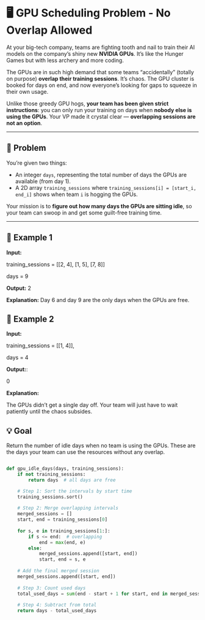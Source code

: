 # 🖥️ GPU Scheduling Problem - No Overlap Allowed

At your big-tech company, teams are fighting tooth and nail to train their AI models on the company’s shiny new **NVIDIA GPUs**. It’s like the Hunger Games but with less archery and more coding.

The GPUs are in such high demand that some teams “accidentally” (totally on purpose) **overlap their training sessions**. It’s chaos. The GPU cluster is booked for days on end, and now everyone’s looking for gaps to squeeze in their own usage.

Unlike those greedy GPU hogs, **your team has been given strict instructions**: you can only run your training on days when **nobody else is using the GPUs**. Your VP made it crystal clear — **overlapping sessions are not an option**.

---

## 🔧 Problem

You’re given two things:

- An integer `days`, representing the total number of days the GPUs are available (from day 1).
- A 2D array `training_sessions` where `training_sessions[i] = [start_i, end_i]` shows when team `i` is hogging the GPUs.

Your mission is to **figure out how many days the GPUs are sitting idle**, so your team can swoop in and get some guilt-free training time.

---

## 🧪 Example 1

**Input:**

training_sessions = [[2, 4], [1, 5], [7, 8]]

days = 9

**Output:**
2

**Explanation:**
Day 6 and day 9 are the only days when the GPUs are free.


## 🧪 Example 2

**Input:**

training_sessions = [[1, 4]], 

days = 4

**Output:**: 

0

**Explanation:**

The GPUs didn’t get a single day off. Your team will just have to wait patiently until the chaos subsides.

## 💡 Goal

Return the number of idle days when no team is using the GPUs. These are the days your team can use the resources without any overlap.


```python

def gpu_idle_days(days, training_sessions):
    if not training_sessions:
        return days  # all days are free

    # Step 1: Sort the intervals by start time
    training_sessions.sort()
    
    # Step 2: Merge overlapping intervals
    merged_sessions = []
    start, end = training_sessions[0]
    
    for s, e in training_sessions[1:]:
        if s <= end:  # overlapping
            end = max(end, e)
        else:
            merged_sessions.append([start, end])
            start, end = s, e
    
    # Add the final merged session
    merged_sessions.append([start, end])
    
    # Step 3: Count used days
    total_used_days = sum(end - start + 1 for start, end in merged_sessions)
    
    # Step 4: Subtract from total
    return days - total_used_days

